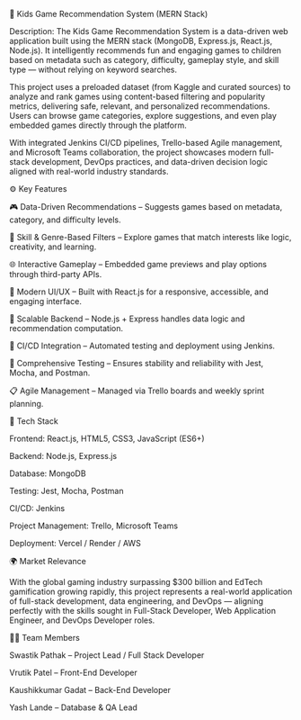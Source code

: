 🧩 Kids Game Recommendation System (MERN Stack)

Description:
The Kids Game Recommendation System is a data-driven web application built using the MERN stack (MongoDB, Express.js, React.js, Node.js). It intelligently recommends fun and engaging games to children based on metadata such as category, difficulty, gameplay style, and skill type — without relying on keyword searches.

This project uses a preloaded dataset (from Kaggle and curated sources) to analyze and rank games using content-based filtering and popularity metrics, delivering safe, relevant, and personalized recommendations. Users can browse game categories, explore suggestions, and even play embedded games directly through the platform.

With integrated Jenkins CI/CD pipelines, Trello-based Agile management, and Microsoft Teams collaboration, the project showcases modern full-stack development, DevOps practices, and data-driven decision logic aligned with real-world industry standards.

⚙️ Key Features

🎮 Data-Driven Recommendations – Suggests games based on metadata, category, and difficulty levels.

🧠 Skill & Genre-Based Filters – Explore games that match interests like logic, creativity, and learning.

🌐 Interactive Gameplay – Embedded game previews and play options through third-party APIs.

🧩 Modern UI/UX – Built with React.js for a responsive, accessible, and engaging interface.

🧰 Scalable Backend – Node.js + Express handles data logic and recommendation computation.

🔄 CI/CD Integration – Automated testing and deployment using Jenkins.

🧪 Comprehensive Testing – Ensures stability and reliability with Jest, Mocha, and Postman.

📋 Agile Management – Managed via Trello boards and weekly sprint planning.

🧠 Tech Stack

Frontend: React.js, HTML5, CSS3, JavaScript (ES6+)

Backend: Node.js, Express.js

Database: MongoDB

Testing: Jest, Mocha, Postman

CI/CD: Jenkins

Project Management: Trello, Microsoft Teams

Deployment: Vercel / Render / AWS

🌍 Market Relevance

With the global gaming industry surpassing $300 billion and EdTech gamification growing rapidly, this project represents a real-world application of full-stack development, data engineering, and DevOps — aligning perfectly with the skills sought in Full-Stack Developer, Web Application Engineer, and DevOps Developer roles.

👨‍💻 Team Members

Swastik Pathak – Project Lead / Full Stack Developer

Vrutik Patel – Front-End Developer

Kaushikkumar Gadat – Back-End Developer

Yash Lande – Database & QA Lead
